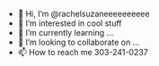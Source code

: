 - 👋 Hi, I’m @rachelsuzaneeeeeeeeee
- 👀 I’m interested in cool stuff
- 🌱 I’m currently learning ...
- 💞️ I’m looking to collaborate on ...
- 📫 How to reach me 303-241-0237

<!---
rachelsuzaneeeeeeeeee/rachelsuzaneeeeeeeeee is a ✨ special ✨ repository because its `README.md` (this file) appears on your GitHub profile.
You can click the Preview link to take a look at your changes.
--->
